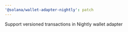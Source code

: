 ```yaml
---
'@solana/wallet-adapter-nightly': patch
---
```


Support versioned transactions in Nightly wallet adapter

